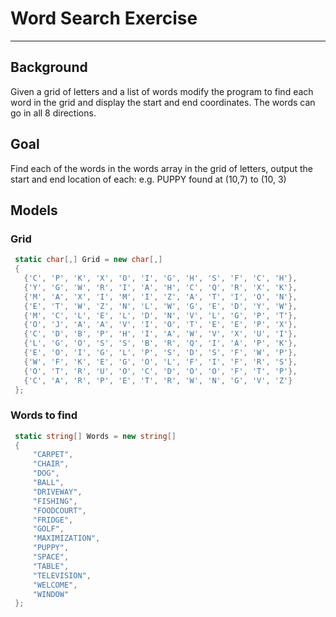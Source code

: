 # Word Search Exercise
---
## Background
Given a grid of letters and a list of words modify the program to find each word in the grid and display the start and end coordinates.  The words can go in all 8 directions.

## Goal
Find each of the words in the words array in the grid of letters, output the start and end location of each:
	e.g. PUPPY found at (10,7) to (10, 3) 
  
 ## Models
 ### Grid
 ```csharp
  static char[,] Grid = new char[,] 
  {
    {'C', 'P', 'K', 'X', 'O', 'I', 'G', 'H', 'S', 'F', 'C', 'H'},
    {'Y', 'G', 'W', 'R', 'I', 'A', 'H', 'C', 'Q', 'R', 'X', 'K'},
    {'M', 'A', 'X', 'I', 'M', 'I', 'Z', 'A', 'T', 'I', 'O', 'N'},
    {'E', 'T', 'W', 'Z', 'N', 'L', 'W', 'G', 'E', 'D', 'Y', 'W'},
    {'M', 'C', 'L', 'E', 'L', 'D', 'N', 'V', 'L', 'G', 'P', 'T'},
    {'O', 'J', 'A', 'A', 'V', 'I', 'O', 'T', 'E', 'E', 'P', 'X'},
    {'C', 'D', 'B', 'P', 'H', 'I', 'A', 'W', 'V', 'X', 'U', 'I'},
    {'L', 'G', 'O', 'S', 'S', 'B', 'R', 'Q', 'I', 'A', 'P', 'K'},
    {'E', 'O', 'I', 'G', 'L', 'P', 'S', 'D', 'S', 'F', 'W', 'P'},
    {'W', 'F', 'K', 'E', 'G', 'O', 'L', 'F', 'I', 'F', 'R', 'S'},
    {'O', 'T', 'R', 'U', 'O', 'C', 'D', 'O', 'O', 'F', 'T', 'P'},
    {'C', 'A', 'R', 'P', 'E', 'T', 'R', 'W', 'N', 'G', 'V', 'Z'}
  };
 ```
 ### Words to find
 ```csharp
  static string[] Words = new string[] 
  {
      "CARPET",
      "CHAIR",
      "DOG",
      "BALL",
      "DRIVEWAY",
      "FISHING",
      "FOODCOURT",
      "FRIDGE",
      "GOLF",
      "MAXIMIZATION",
      "PUPPY",
      "SPACE",
      "TABLE",
      "TELEVISION",
      "WELCOME",
      "WINDOW"
  };
 ```
